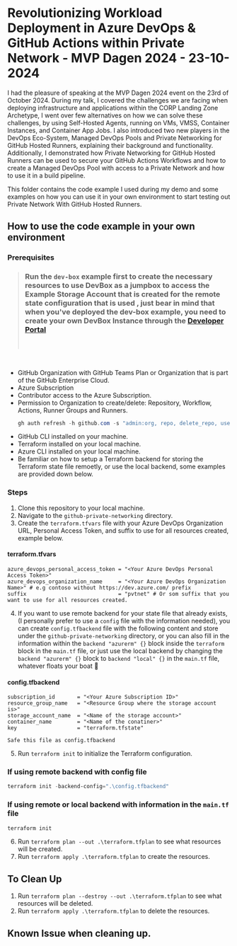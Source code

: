 <!-- Run `terraform-docs .\private-networking -c .\private-networking\terraform-docs.yml --output-file ..\README.md` to generate the README.md file.-->
# Revolutionizing Workload Deployment in Azure DevOps & GitHub Actions within Private Network - MVP Dagen 2024 - 23-10-2024
I had the pleasure of speaking at the MVP Dagen 2024 event on the 23rd of October 2024. During my talk, I covered the challenges we are facing when deploying infrastructure and applications within the CORP Landing Zone Archetype, I went over few alternatives on how we can solve these challenges, by using Self-Hosted Agents, running on VMs, VMSS, Container Instances, and Container App Jobs. I also introduced two new players in the DevOps Eco-System, Managed DevOps Pools and Private Networking for GitHub Hosted Runners, explaining their background and functionality. Additionally, I demonstrated how Private Networking for GitHub Hosted Runners can be used to secure your GitHub Actions Workflows and how to create a Managed DevOps Pool with access to a Private Network and how to use it in a build pipeline.

This folder contains the code example I used during my demo and some examples on how you can use it in your own environment to start testing out Private Network With GitHub Hosted Runners.

## How to use the code example in your own environment

### Prerequisites

> ### Run the `dev-box` example first to create the necessary resources to use DevBox as a jumpbox to access the Example Storage Account that is created for the remote state configuration that is used , just bear in mind that when you've deployed the dev-box example, you need to create your own DevBox Instance through the [Developer Portal](https://devportal.microsoft.com/)
><br>
<br>

- GitHub Organization with GitHub Teams Plan or Organization that is part of the GitHub Enterprise Cloud.
- Azure Subscription
- Contributor access to the Azure Subscription.
- Permission to Organization to create/delete: Repository, Workflow, Actions, Runner Groups and Runners.
  ```powershell
  gh auth refresh -h github.com -s "admin:org, repo, delete_repo, user:email, read:user"
  ```
- GitHub CLI installed on your machine.
- Terraform installed on your local machine.
- Azure CLI installed on your local machine.
- Be familiar on how to setup a Terraform backend for storing the Terraform state file remoetly, or use the local backend, some examples are provided down below.

### Steps
1. Clone this repository to your local machine.
2. Navigate to the `github-private-networking` directory.
3. Create the `terraform.tfvars` file with your Azure DevOps Organization URL, Personal Access Token, and suffix to use for all resources created, example below.

#### terraform.tfvars
```hcl
azure_devops_personal_access_token = "<Your Azure DevOps Personal Access Token>"
azure_devops_organization_name     = "<Your Azure DevOps Organization Name>" # e.g contoso without https://dev.azure.com/ prefix
suffix                             = "pvtnet" # Or som suffix that you want to use for all resources created.
```
4. If you want to use remote backend for your state file that already exists, (I personally prefer to use a `config` file with the information needed), you can create `config.tfbackend` file with the following content and store under the `github-private-networking` directory, or you can also fill in the information within the `backend "azurerm" {}` block inside the `terraform` block in the `main.tf` file, or just use the local backend by changing the `backend "azurerm" {}` block to `backend "local" {}` in the `main.tf` file, whatever floats your boat :t-rex:

#### config.tfbackend
```hcl
subscription_id       = "<Your Azure Subscription ID>"
resource_group_name   = "<Resource Group where the storage account is>"
storage_account_name  = "<Name of the storage account>"
container_name        = "<Name of the conatiner>"
key                   = "terraform.tfstate"
```
`Safe this file as config.tfbackend`

5. Run `terraform init` to initialize the Terraform configuration.
### If using remote backend with config file
```powershell
terraform init -backend-config=".\config.tfbackend"
```
### If using remote or local backend with information in the `main.tf` file
```powershell
terraform init
```

6. Run `terraform plan --out .\terraform.tfplan` to see what resources will be created.
7. Run `terraform apply .\terraform.tfplan` to create the resources.

## To Clean Up
1. Run `terraform plan --destroy --out .\terraform.tfplan` to see what resources will be deleted.
2. Run `terraform apply .\terraform.tfplan` to delete the resources.

## Known Issue when cleaning up.
